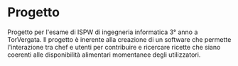 # Progetto
Progetto per l'esame di ISPW di ingegneria informatica 3° anno a TorVergata.
Il progetto è inerente alla creazione di un software che permette l'interazione tra chef e utenti per contribuire e ricercare ricette che siano coerenti alle disponibilità alimentari momentanee degli utilizzatori.
